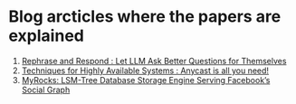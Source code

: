 # Blog arcticles where the papers are explained

1. [Rephrase and Respond : Let LLM Ask Better Questions for Themselves](https://medium.com/@bajpaihimanshu/papermadeeasy-rephrase-and-respond-let-llm-ask-better-questions-for-themselves-4bae9d37d018)
2. [Techniques for Highly Available Systems : Anycast is all you need!](https://bajpaihimanshu.medium.com/techniques-for-highly-available-systems-anycast-is-all-yo-6e1658b0ceb4)
3. [MyRocks: LSM-Tree Database Storage Engine Serving Facebook’s Social Graph](
https://bajpaihimanshu.medium.com/papermadeeasy-myrocks-lsm-tree-database-storage-engine-serving-facebooks-social-graph-2580c76a7c7d)
